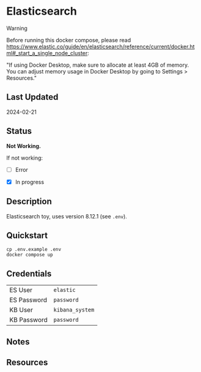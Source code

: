 # Elasticsearch

> [!WARNING]  
> Before running this docker compose, please read <https://www.elastic.co/guide/en/elasticsearch/reference/current/docker.html#_start_a_single_node_cluster>:
>
> "If using Docker Desktop, make sure to allocate at least 4GB of memory. You can adjust memory usage in Docker Desktop by going to Settings > Resources."

## Last Updated

2024-02-21

## Status

**Not Working.**

If not working:

- [ ] Error

- [x] In progress

## Description

Elasticsearch toy, uses version 8.12.1 (see `.env`).

## Quickstart

```shell
cp .env.example .env
docker compose up
```

## Credentials

|             |                 |
| ----------- | --------------- |
| ES User     | `elastic`       |
| ES Password | `password`      |
| KB User     | `kibana_system` |
| KB Password | `password`      |

## Notes

## Resources
